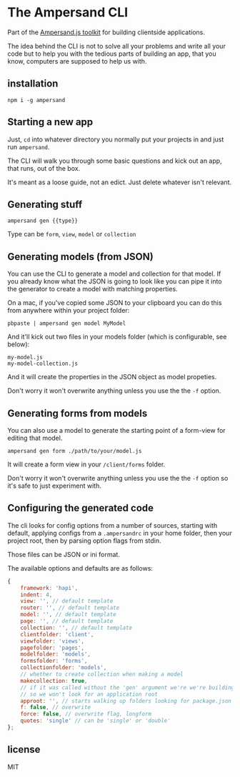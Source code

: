 # The Ampersand CLI

<!-- starthide -->
Part of the [Ampersand.js toolkit](http://ampersandjs.com) for building clientside applications.
<!-- endhide -->

The idea behind the CLI is not to solve all your problems and write all your code but to help you with the tedious parts of building an app, that you know, computers are supposed to help us with.

## installation

```
npm i -g ampersand
```

## Starting a new app

Just, `cd` into whatever directory you normally put your projects in and just run `ampersand`.

The CLI will walk you through some basic questions and kick out an app, that runs, out of the box.

It's meant as a loose guide, not an edict. Just delete whatever isn't relevant.


## Generating stuff

```
ampersand gen {{type}}
```

Type can be `form`, `view`, `model` or `collection`


## Generating models (from JSON)

You can use the CLI to generate a model and collection for that model. If you already know what the JSON is going to look like you can pipe it into the generator to create a model with matching properties.

On a mac, if you've copied some JSON to your clipboard you can do this from anywhere within your project folder:

```
pbpaste | ampersand gen model MyModel
```

And it'll kick out two files in your models folder (which is configurable, see below):

```
my-model.js
my-model-collection.js
```

And it will create the properties in the JSON object as model propeties.

Don't worry it won't overwrite anything unless you use the the `-f` option.


## Generating forms from models

You can also use a model to generate the starting point of a form-view for editing that model. 

```
ampersand gen form ./path/to/your/model.js
```

It will create a form view in your `/client/forms` folder.


Don't worry it won't overwrite anything unless you use the the `-f` option so it's safe to just experiment with.


## Configuring the generated code

The cli looks for config options from a number of sources, starting with default, applying configs from a `.ampersandrc` in your home folder, then your project root, then by parsing option flags from stdin. 

Those files can be JSON or ini format.

The available options and defaults are as follows:

```js
{
    framework: 'hapi',
    indent: 4,
    view: '', // default template
    router: '', // default template
    model: '', // default template
    page: '', // default template
    collection: '', // default template
    clientfolder: 'client',
    viewfolder: 'views',
    pagefolder: 'pages',
    modelfolder: 'models',
    formsfolder: 'forms',
    collectionfolder: 'models',
    // whether to create collection when making a model
    makecollection: true,
    // if it was called without the 'gen' argument we're we're building a new one
    // so we won't look for an application root
    approot: '', // starts walking up folders looking for package.json
    f: false, // overwrite
    force: false, // overwrite flag, longform
    quotes: 'single' // can be 'single' or 'double'
};
```

## license

MIT
